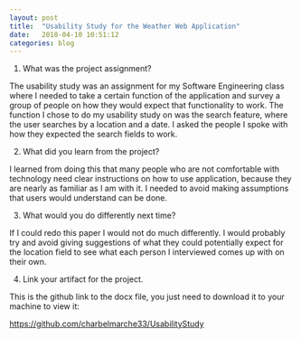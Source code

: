 ```yaml
---
layout: post
title:  "Usability Study for the Weather Web Application"
date:   2018-04-10 10:51:12
categories: blog
---
```


1)	What was the project assignment? 

The usability study was an assignment for my Software Engineering class where I needed to take a certain function of the application and survey a group of people on how they would expect that functionality to work. The function I chose to do my usability study on was the search feature, where the user searches by a location and a date. I asked the people I spoke with how they expected the search fields to work.  

2)	What did you learn from the project? 

I learned from doing this that many people who are not comfortable with technology need clear instructions on how to use application, because they are nearly as familiar as I am with it. I needed to avoid making assumptions that users would understand can be done.

3)	What would you do differently next time? 

If I could redo this paper I would not do much differently. I would probably try and avoid giving suggestions of what they could potentially expect for the location field to see what each person I interviewed comes up with on their own.

4)	Link your artifact for the project.

This is the github link to the docx file, you just need to download it to your machine to view it:

https://github.com/charbelmarche33/UsabilityStudy



